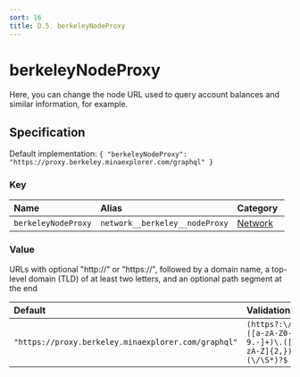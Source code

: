 ```yaml
---
sort: 16
title: D.5. berkeleyNodeProxy
---
```


# berkeleyNodeProxy

Here, you can change the node URL used to query account balances and similar information, for example.


## Specification

Default implementation: ```{ "berkeleyNodeProxy": "https://proxy.berkeley.minaexplorer.com/graphql" }```

### Key

| **Name** | **Alias** | **Category** |  
|:--|:--|:--|
| ```berkeleyNodeProxy``` | ```network__berkeley__nodeProxy``` | [Network](../options/#network) |

### Value

URLs with optional "http://" or "https://", followed by a domain name, a top-level domain (TLD) of at least two letters, and an optional path segment at the end

| **Default** | **Validation** | **Type** |
|:--|:--|:--|
| ```"https://proxy.berkeley.minaexplorer.com/graphql"``` | ```(https?:\/\/)?([a-zA-Z0-9.-]+)\.([a-zA-Z]{2,})(\/\S*)?$``` | ```string``` |

